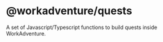 # @workadventure/quests

A set of Javascript/Typescript functions to build quests inside WorkAdventure.
